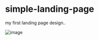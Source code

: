 # simple-landing-page

my first landing page design..

![image](https://user-images.githubusercontent.com/130273473/234554918-2a2c9f4b-7e47-4906-bcc3-93693820819c.png)

